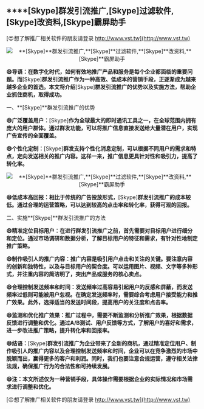 ## ****[Skype]**群发引流推广,**[Skype]**过滤软件,**[Skype]**改资料,**[Skype]**霸屏助手**

[😍想了解推广相关软件的朋友请登录 http://www.vst.tw](http://www.vst.tw)

 <center><img src="https://vst.tw/MP4/tuiguang/png/0.png" alt="**[Skype]**群发引流推广,**[Skype]**过滤软件,**[Skype]**改资料,**[Skype]**霸屏助手"></center>

**😄导语：在数字化时代，如何有效地推广产品和服务是每个企业都面临的重要问题。而**[Skype]**群发引流推广作为一种高效、低成本的营销手段，正逐渐成为越来越多企业的首选。本文将介绍**[Skype]**群发引流推广的优势以及实施方法，帮助企业抓住商机，取得成功。**

一、**[Skype]**群发引流推广的优势

**😄广泛覆盖用户：**[Skype]**作为全球最大的即时通讯工具之一，在全球范围内拥有庞大的用户群体。通过群发功能，可以将推广信息直接发送给大量潜在用户，实现广告宣传的全面覆盖。**

**😄个性化定制：**[Skype]**群发支持个性化消息定制，可以根据不同用户的需求和特点，定向发送相关的推广内容。这样一来，推广信息更具针对性和吸引力，提高了转化率。**

 <center><img src="https://vst.tw/MP4/tuiguang/png/8.png" alt="**[Skype]**群发引流推广,**[Skype]**过滤软件,**[Skype]**改资料,**[Skype]**霸屏助手"></center>

**😄低成本高回报：相比于传统的广告投放形式，**[Skype]**群发引流推广的成本较低。通过合理的运营策略，可以达到较高的点击率和转化率，获得可观的回报。**

二、实施**[Skype]**群发引流推广的方法

**😄精准定位目标用户：在进行群发引流推广之前，首先需要对目标用户进行细分和定位。通过市场调研和数据分析，了解目标用户的特征和需求，有针对性地制定推广策略。**

**😄制作吸引人的推广内容：推广内容是吸引用户点击和关注的关键。要注意内容的创新和独特性，以及与目标用户的契合度。可以运用图片、视频、文字等多种形式，并注重内容的简洁明了，突出产品或服务的核心卖点。**

**😄合理控制发送频率和时间：发送频率过高容易引起用户的反感和屏蔽，而发送频率过低则可能被用户忽视。在确定发送频率时，需要综合考虑用户接受能力和推广效果。此外，选择适当的发送时间段，提高用户的关注度和点击率。**

**😄监测和优化推广效果：推广过程中，需要不断监测和分析推广效果，根据数据反馈进行调整和优化。通过A/B测试、用户反馈等方式，了解用户的喜好和需求，进一步改进推广策略，提升转化率和回报率。**

**😄结语：**[Skype]**群发引流推广为企业带来了全新的商机，通过精准定位用户、制作吸引人的推广内容以及合理控制发送频率和时间，企业可以在竞争激烈的市场中脱颖而出，赢得更多的客户和利润。同时，我们也要注意合规运营，遵守相关法律法规，确保推广行为的合法性和可持续发展。**

**😄注：本文所述仅为一种营销手段，具体操作需要根据企业的实际情况和市场需求进行调整和优化。**

[😍想了解推广相关软件的朋友请登录 http://www.vst.tw](http://www.vst.tw)



